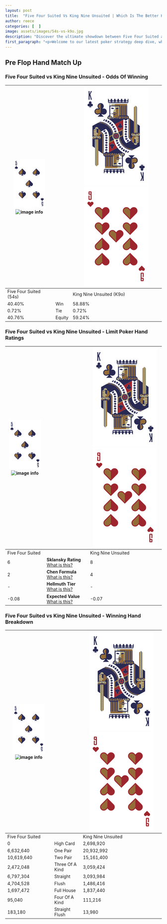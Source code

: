 ```yaml
---
layout: post
title:  "Five Four Suited Vs King Nine Unsuited | Which Is The Better Hand In Poker? A Complete Guide"
author: reece
categories: [  ]
image: assets/images/54s-vs-k9o.jpg
description: "Discover the ultimate showdown between Five Four Suited and King Nine Unsuited in poker! Uncover the odds, strategies, and scenarios where one hand triumphs over the other. Get ready to up your poker game with this thrilling analysis."
first_paragraph: "<p>Welcome to our latest poker strategy deep dive, where we're pitting two distinct hands against each other in a high-stakes showdown: Five Four Suited vs King Nine Unsuited.</p><p>In the dynamic world of poker, every decision counts, and knowing which hand holds the upper hand is key to your success at the table.</p><p>In this article, we'll dissect these two hands, explore the scenarios where one dominates the other, and equip you with the knowledge to make strategic choices that can tip the odds in your favor.</p><p>Get ready to unravel the intriguing dynamics of these poker hands and elevate your game to new heights.</p>"
---
```




[comment]: # (sp0)

## Pre Flop Hand Match Up

<div class="table hand-ratings" markdown="1"> 



### Five Four Suited vs King Nine Unsuited - Odds Of Winning


    
| ![image info](assets/images/hand1/5.png) ![image info](assets/images/hand1/4s.png) |  | ![image info](assets/images/hand2/K.png) ![image info](assets/images/hand2/9o.png) |
| -------- | -------- | -------- |
| Five Four Suited (54s) |  | King Nine Unsuited (K9o) |
| 40.40% | Win | 58.88% |
| 0.72% | Tie | 0.72% |
| 40.76% | Equity | 59.24% |




[comment]: # (sp1)



### Five Four Suited vs King Nine Unsuited - Limit Poker Hand Ratings


    
| ![image info](assets/images/hand1/5.png) ![image info](assets/images/hand1/4s.png) |  | ![image info](assets/images/hand2/K.png) ![image info](assets/images/hand2/9o.png) |
| -------- | -------- | -------- |
| Five Four Suited |  | King Nine Unsuited |
| 6 | **Sklansky Rating** [What is this?](/sklansky-rating-explained) | 8 |
| 2 | **Chen Formula** [What is this?](/chen-formula-explained) | 4 |
| - | **Hellmuth Tier** [What is this?](/Hellmuth-tier-explained) | - |
| -0.08 | **Expected Value** [What is this?](/expected-value-explained) | -0.07 |




[comment]: # (sp2)



### Five Four Suited vs King Nine Unsuited - Winning Hand Breakdown


    
| ![image info](assets/images/hand1/5.png) ![image info](assets/images/hand1/4s.png) |  | ![image info](assets/images/hand2/K.png) ![image info](assets/images/hand2/9o.png) |
| -------- | -------- | -------- |
| Five Four Suited |  | King Nine Unsuited |
| 0 | High Card | 2,698,920 |
| 6,632,640 | One Pair | 20,932,992 |
| 10,619,640 | Two Pair | 15,161,400 |
| 2,472,048 | Three Of A Kind | 3,059,424 |
| 6,797,304 | Straight | 3,093,984 |
| 4,704,528 | Flush | 1,486,416 |
| 1,697,472 | Full House | 1,837,440 |
| 95,040 | Four Of A Kind | 111,216 |
| 183,180 | Straight Flush | 13,980 |




[comment]: # (sp3)



</div>

[comment]: # (sp4)



[comment]: # (sp5)

